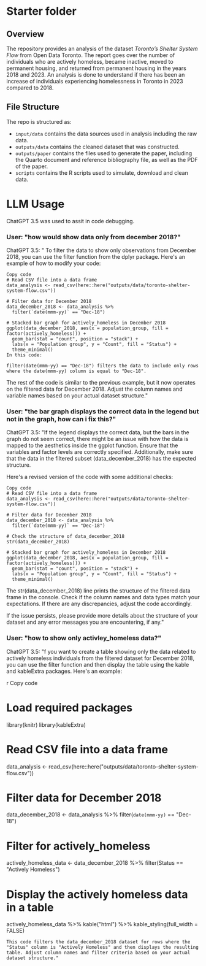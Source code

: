 # Starter folder

## Overview

The repository provides an analysis of the dataset *Toronto’s Shelter System Flow* from Open Data Toronto. The report goes over the number of individuals who are actively homeless, became inactive, moved to permanent housing, and returned from permanent housing in the years 2018 and 2023. An analysis is done to understand if there has been an increase of individuals experiencing homelessness in Toronto in 2023 compared to 2018. 

## File Structure

The repo is structured as:

-   `input/data` contains the data sources used in analysis including the raw data.
-   `outputs/data` contains the cleaned dataset that was constructed.
-   `outputs/paper` contains the files used to generate the paper, including the Quarto document and reference bibliography file, as well as the PDF of the paper. 
-   `scripts` contains the R scripts used to simulate, download and clean data.

# LLM Usage 

ChatGPT 3.5 was used to assit in code debugging. 

### User: "how would show data only from december 2018?"

ChatGPT 3.5: "
To filter the data to show only observations from December 2018, you can use the filter function from the dplyr package. Here's an example of how to modify your code:

```{r}
Copy code
# Read CSV file into a data frame
data_analysis <- read_csv(here::here("outputs/data/toronto-shelter-system-flow.csv"))

# Filter data for December 2018
data_december_2018 <- data_analysis %>%
  filter(`date(mmm-yy)` == "Dec-18")

# Stacked bar graph for actively_homeless in December 2018
ggplot(data_december_2018, aes(x = population_group, fill = factor(actively_homeless))) +
  geom_bar(stat = "count", position = "stack") +
  labs(x = "Population group", y = "Count", fill = "Status") +
  theme_minimal()
In this code:

filter(date(mmm-yy) == "Dec-18") filters the data to include only rows where the date(mmm-yy) column is equal to "Dec-18".
```

The rest of the code is similar to the previous example, but it now operates on the filtered data for December 2018.
Adjust the column names and variable names based on your actual dataset structure."

### User: "the bar graph displays the correct data in the legend but not in the graph, how can i fix this?"

ChatGPT 3.5: "If the legend displays the correct data, but the bars in the graph do not seem correct, there might be an issue with how the data is mapped to the aesthetics inside the ggplot function. Ensure that the variables and factor levels are correctly specified. Additionally, make sure that the data in the filtered subset (data_december_2018) has the expected structure.

Here's a revised version of the code with some additional checks:

```{r}
Copy code
# Read CSV file into a data frame
data_analysis <- read_csv(here::here("outputs/data/toronto-shelter-system-flow.csv"))

# Filter data for December 2018
data_december_2018 <- data_analysis %>%
  filter(`date(mmm-yy)` == "Dec-18")

# Check the structure of data_december_2018
str(data_december_2018)

# Stacked bar graph for actively_homeless in December 2018
ggplot(data_december_2018, aes(x = population_group, fill = factor(actively_homeless))) +
  geom_bar(stat = "count", position = "stack") +
  labs(x = "Population group", y = "Count", fill = "Status") +
  theme_minimal()
```
The str(data_december_2018) line prints the structure of the filtered data frame in the console. Check if the column names and data types match your expectations. If there are any discrepancies, adjust the code accordingly.

If the issue persists, please provide more details about the structure of your dataset and any error messages you are encountering, if any."

### User: "how to show only activley_homeless data?"

ChatGPT 3.5: "f you want to create a table showing only the data related to actively homeless individuals from the filtered dataset for December 2018, you can use the filter function and then display the table using the kable and kableExtra packages. Here's an example:

r
Copy code
# Load required packages
library(knitr)
library(kableExtra)

# Read CSV file into a data frame
data_analysis <- read_csv(here::here("outputs/data/toronto-shelter-system-flow.csv"))

# Filter data for December 2018
data_december_2018 <- data_analysis %>%
  filter(`date(mmm-yy)` == "Dec-18")

# Filter for actively_homeless
actively_homeless_data <- data_december_2018 %>%
  filter(Status == "Actively Homeless")

# Display the actively homeless data in a table
actively_homeless_data %>%
  kable("html") %>%
  kable_styling(full_width = FALSE)

```
This code filters the data_december_2018 dataset for rows where the "Status" column is "Actively Homeless" and then displays the resulting table. Adjust column names and filter criteria based on your actual dataset structure."

